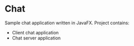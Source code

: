 # Chat

Sample chat application written in JavaFX. Project contains:
<br>
<ul>
  <li> Client chat application 
    <br>
    
  </li>
  
  <li> Chat server application </li>
</ul>

    
